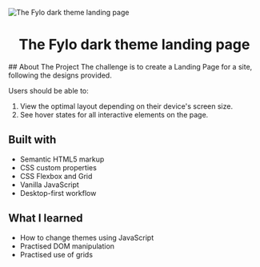 ![The Fylo dark theme landing page](https://github.com/Agnik7/fylo-dark-theme-frontend-mentor/blob/main/images/project-preview.png?raw=true)


<h1 align="center">The Fylo dark theme landing page</h1>
## About The Project
The challenge is to create a Landing Page for a site, following the designs provided.

Users should be able to:
1. View the optimal layout depending on their device's screen size.
2. See hover states for all interactive elements on the page.

## Built with 
- Semantic HTML5 markup
- CSS custom properties
- CSS Flexbox and Grid
- Vanilla JavaScript
- Desktop-first workflow

## What I learned
- How to change themes using JavaScript
- Practised DOM manipulation
- Practised use of grids

